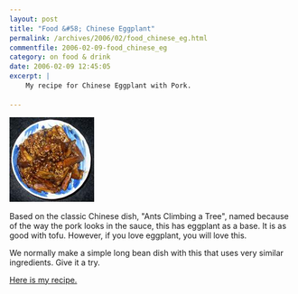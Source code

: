```yaml
---
layout: post
title: "Food &#58; Chinese Eggplant"
permalink: /archives/2006/02/food_chinese_eg.html
commentfile: 2006-02-09-food_chinese_eg
category: on food & drink
date: 2006-02-09 12:45:05
excerpt: |
    My recipe for Chinese Eggplant with Pork.

---
```


<a href="/assets/images/food-eggplant.jpg"><img src="/assets/images/food-eggplant-thumb.jpg" width="150" height="150" alt="Chinese Eggplant" class="photo right" /></a>

Based on the classic Chinese dish, "Ants Climbing a Tree", named because of the way the pork looks in the sauce, this has eggplant as a base. It is as good with tofu. However, if you love eggplant, you will love this.

We normally make a simple long bean dish with this that uses very similar ingredients. Give it a try.

[Here is my recipe.](https://www.mahnke.net/recipe/index.cgi?page=open&key=2006111124322)
